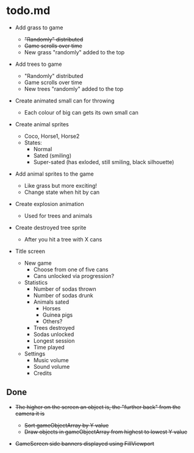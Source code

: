 # todo.md
  
  + Add grass to game
      - ~~"Randomly" distributed~~
      - ~~Game scrolls over time~~
      - New grass "randomly" added to the top
  
  + Add trees to game
      - "Randomly" distributed
      - Game scrolls over time
      - New trees "randomly" added to the top

  + Create animated small can for throwing
      - Each colour of big can gets its own small can
      
  + Create animal sprites
      - Coco, Horse1, Horse2
      - States:
          - Normal
          - Sated (smiling)
          - Super-sated (has exloded, still smiling, black silhouette)
      
  + Add animal sprites to the game
      - Like grass but more exciting!
      - Change state when hit by can
          
  + Create explosion animation
      - Used for trees and animals
      
  + Create destroyed tree sprite
      - After you hit a tree with X cans
      
  + Title screen
      - New game
          - Choose from one of five cans
          - Cans unlocked via progression?
      - Statistics
          - Number of sodas thrown
          - Number of sodas drunk
          - Animals sated
              - Horses
              - Guinea pigs
              - Others?
          - Trees destroyed
          - Sodas unlocked
          - Longest session
          - Time played
      - Settings
          - Music volume
          - Sound volume
          - Credits

## Done
      
  + ~~The higher on the screen an object is, the "further back" from the camera it is~~
      - ~~Sort gameObjectArray by Y value~~
      - ~~Draw objects in gameObjectArray from highest to lowest Y value~~

  + ~~GameScreen side banners displayed using FillViewport~~
  